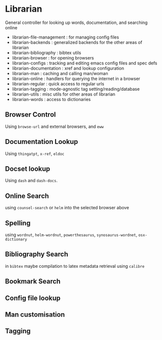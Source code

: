 # Librarian

General controller for looking up words, documentation, and searching online

- librarian-file-management : for managing config files
- librarian-backends        : generalized backends for the other areas of librarian 
- librarian-bibliography    : bibtex utils
- librarian-browser         : for opening browsers
- librarian-configs         : tracking and editing emacs config files and spec defs
- librarian-documentation   : xref and lookup configuration
- librarian-man             : caching and calling man/woman
- librarian-online          : handlers for querying the internet in a browser
- librarian-regular         : quick access to regular urls
- librarian-tagging         : mode-agnostic tag setting/reading/database
- librarian-utils           : misc utils for other areas of librarian
- librarian-words           : access to dictionaries



## Browser Control
Using `browse-url` and external browsers, and `eww`

## Documentation Lookup
Using `thingatpt`, `x-ref`, `eldoc`

## Docset lookup
Using `dash` and `dash-docs`.

## Online Search
using `counsel-search` or `helm` into the selected browser above

## Spelling
using `wordnut`, `helm-wordnut`, `powerthesaurus`, `synosaurus-wordnet`,
`osx-dictionary`

## Bibliography Search
in `bibtex`
maybe compilation to latex
metadata retrieval using `calibre`

## Bookmark Search

## Config file lookup

## Man customisation

## Tagging
